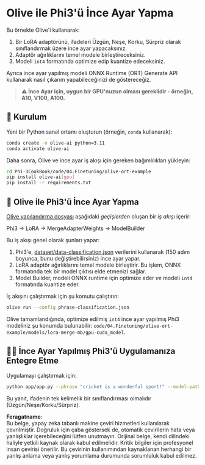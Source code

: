 # Olive ile Phi3'ü İnce Ayar Yapma

Bu örnekte Olive'i kullanarak:

1. Bir LoRA adaptörünü, ifadeleri Üzgün, Neşe, Korku, Sürpriz olarak sınıflandırmak üzere ince ayar yapacaksınız.
2. Adaptör ağırlıklarını temel modele birleştireceksiniz.
3. Modeli `int4` formatında optimize edip kuantize edeceksiniz.

Ayrıca ince ayar yapılmış modeli ONNX Runtime (ORT) Generate API kullanarak nasıl çıkarım yapabileceğinizi de göstereceğiz.

> **⚠️ İnce Ayar için, uygun bir GPU'nuzun olması gereklidir - örneğin, A10, V100, A100.**

## 💾 Kurulum

Yeni bir Python sanal ortamı oluşturun (örneğin, `conda` kullanarak):

```bash
conda create -n olive-ai python=3.11
conda activate olive-ai
```

Daha sonra, Olive ve ince ayar iş akışı için gereken bağımlılıkları yükleyin:

```bash
cd Phi-3CookBook/code/04.Finetuning/olive-ort-example
pip install olive-ai[gpu]
pip install -r requirements.txt
```

## 🧪 Olive ile Phi3'ü İnce Ayar Yapma
[Olive yapılandırma dosyası](../../../../../code/03.Finetuning/olive-ort-example/phrase-classification.json) aşağıdaki *geçişlerden* oluşan bir *iş akışı* içerir:

Phi3 -> LoRA -> MergeAdapterWeights -> ModelBuilder

Bu iş akışı genel olarak şunları yapar:

1. Phi3'e, [dataset/data-classification.json](../../../../../code/03.Finetuning/olive-ort-example/dataset/dataset-classification.json) verilerini kullanarak (150 adım boyunca, bunu değiştirebilirsiniz) ince ayar yapar.
2. LoRA adaptör ağırlıklarını temel modele birleştirir. Bu işlem, ONNX formatında tek bir model çıktısı elde etmenizi sağlar.
3. Model Builder, modeli ONNX runtime için optimize eder *ve* modeli `int4` formatında kuantize eder.

İş akışını çalıştırmak için şu komutu çalıştırın:

```bash
olive run --config phrase-classification.json
```

Olive tamamlandığında, optimize edilmiş `int4` ince ayar yapılmış Phi3 modeliniz şu konumda bulunabilir: `code/04.Finetuning/olive-ort-example/models/lora-merge-mb/gpu-cuda_model`.

## 🧑‍💻 İnce Ayar Yapılmış Phi3'ü Uygulamanıza Entegre Etme

Uygulamayı çalıştırmak için:

```bash
python app/app.py --phrase "cricket is a wonderful sport!" --model-path models/lora-merge-mb/gpu-cuda_model
```

Bu yanıt, ifadenin tek kelimelik bir sınıflandırması olmalıdır (Üzgün/Neşe/Korku/Sürpriz).

**Feragatname**:  
Bu belge, yapay zeka tabanlı makine çeviri hizmetleri kullanılarak çevrilmiştir. Doğruluk için çaba göstersek de, otomatik çevirilerin hata veya yanlışlıklar içerebileceğini lütfen unutmayın. Orijinal belge, kendi dilindeki haliyle yetkili kaynak olarak kabul edilmelidir. Kritik bilgiler için profesyonel insan çevirisi önerilir. Bu çevirinin kullanımından kaynaklanan herhangi bir yanlış anlama veya yanlış yorumlama durumunda sorumluluk kabul edilmez.